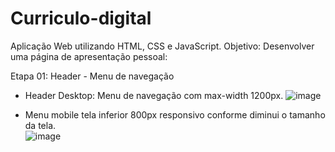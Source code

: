 # Curriculo-digital

Aplicação Web utilizando HTML, CSS e JavaScript. Objetivo: Desenvolver uma página de apresentação pessoal:

Etapa 01: Header - Menu de navegação

* Header Desktop:
Menu de navegação com max-width 1200px.
![image](https://github.com/joseweverton/Curriculo-digital/assets/125286733/54d2c2cf-4bb1-41e7-bed6-c1d6697a5105)

* Menu mobile tela inferior 800px responsivo conforme diminui o tamanho da tela.<br>
![image](https://github.com/joseweverton/Curriculo-digital/assets/125286733/074a8b52-4b10-41dd-b9f0-ed7c448f83fd) 

 



